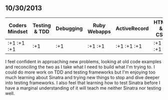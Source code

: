 ## 10/30/2013

| Coders Mindset | Testing & TDD | Debugging | Ruby Webapps | ActiveRecord | HTML & CSS |
| -------------- | ------------- | --------- | ------------ | ------------ | ---------- |
| :+1  :+1 :+1   | :+1           | :+1       | :+1 :+1      | :+1 :+1 :+1  | :+1 :+1    |

I feel confident in approaching new problems, looking at old code examples and reconciling the two as
I take what I need to build what I'm trying to.  I could do more work on TDD and testing frameworks
but I'm enjoying too much learning about Sinatra and trying new things to stop and dive deeper
into testing frameworks.  I also feel that learning how to test Sinatra before I have a marginal understanding of it will teach me neither Sinatra nor testing well.  
